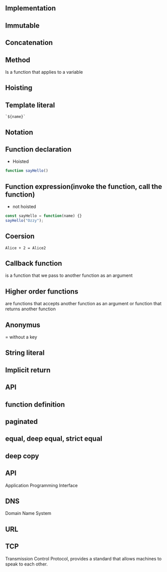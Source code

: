 ## Implementation
## Immutable
## Concatenation
## Method
Is a function that applies to a variable
## Hoisting
## Template literal
```
`${name}`
```
## Notation
## Function declaration
* Hoisted

```JavaScript
function sayHello()
```
## Function expression(invoke the function, call the function)
* not hoisted
```JavaScript
const sayHello = function(name) {}
sayHello("Ozzy");
```
## Coersion
```
Alice + 2 = Alice2
```
## Callback function
is a function that we pass to another function as an argument
## Higher order functions
are functions that accepts another function as an argument or function that returns another function
## Anonymus
= without a key
## String literal
## Implicit return
## API
## function definition
## paginated
## equal, deep equal, strict equal
## deep copy
## API
Application Programming Interface
## DNS
Domain Name System
## URL
## TCP
Transmission Control Protocol, provides a standard that allows machines to speak to each other.